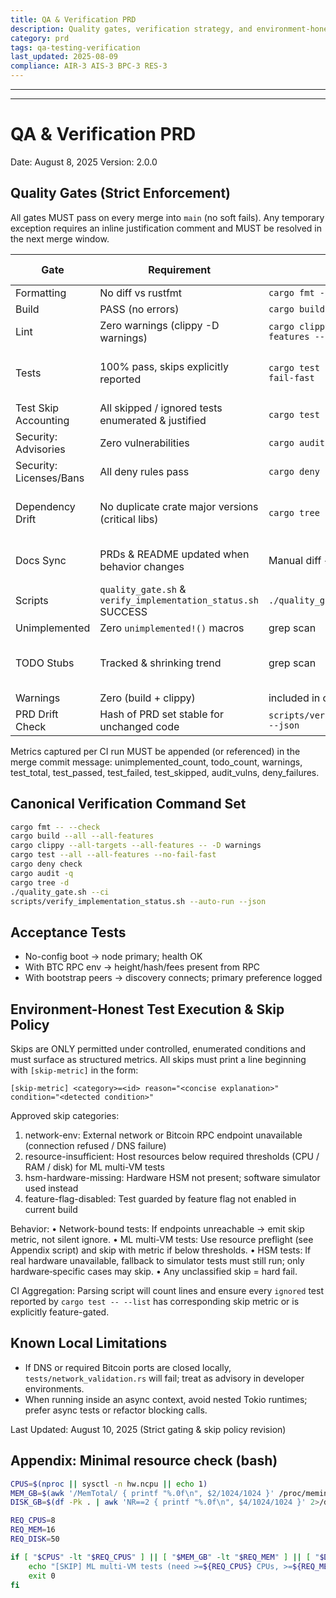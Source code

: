 ```yaml
---
title: QA & Verification PRD
description: Quality gates, verification strategy, and environment-honest testing
category: prd
tags: qa-testing-verification
last_updated: 2025-08-09
compliance: AIR-3 AIS-3 BPC-3 RES-3
---
```

---
---

# QA & Verification PRD

Date: August 8, 2025
Version: 2.0.0

## Quality Gates (Strict Enforcement)

All gates MUST pass on every merge into `main` (no soft fails). Any temporary exception requires an inline justification comment and MUST be resolved in the next merge window.

| Gate | Requirement | Command | Failure Policy |
|------|-------------|---------|----------------|
| Formatting | No diff vs rustfmt | `cargo fmt -- --check` | Hard fail |
| Build | PASS (no errors) | `cargo build --all --all-features` | Hard fail |
| Lint | Zero warnings (clippy -D warnings) | `cargo clippy --all-targets --all-features -- -D warnings` | Hard fail |
| Tests | 100% pass, skips explicitly reported | `cargo test --all --all-features --no-fail-fast` | Hard fail (except approved skips) |
| Test Skip Accounting | All skipped / ignored tests enumerated & justified | `cargo test -- --list` + parse | Hard fail if unaccounted |
| Security: Advisories | Zero vulnerabilities | `cargo audit -q` | Hard fail |
| Security: Licenses/Bans | All deny rules pass | `cargo deny check` | Hard fail |
| Dependency Drift | No duplicate crate major versions (critical libs) | `cargo tree -d` | Hard fail if duplicates in security surface |
| Docs Sync | PRDs & README updated when behavior changes | Manual diff + `git diff --name-only` | Hard fail if drift detected |
| Scripts | `quality_gate.sh` & `verify_implementation_status.sh` SUCCESS | `./quality_gate.sh --ci` | Hard fail |
| Unimplemented | Zero `unimplemented!()` macros | grep scan | Hard fail |
| TODO Stubs | Tracked & shrinking trend | grep scan | Warn (fail when <=5 remain target) |
| Warnings | Zero (build + clippy) | included in clippy gate | Hard fail |
| PRD Drift Check | Hash of PRD set stable for unchanged code | `scripts/verify_implementation_status.sh --json` | Hard fail if mismatch |

Metrics captured per CI run MUST be appended (or referenced) in the merge commit message: unimplemented_count, todo_count, warnings, test_total, test_passed, test_failed, test_skipped, audit_vulns, deny_failures.

## Canonical Verification Command Set

```bash
cargo fmt -- --check
cargo build --all --all-features
cargo clippy --all-targets --all-features -- -D warnings
cargo test --all --all-features --no-fail-fast
cargo deny check
cargo audit -q
cargo tree -d
./quality_gate.sh --ci
scripts/verify_implementation_status.sh --auto-run --json
```

## Acceptance Tests

- No-config boot → node primary; health OK
- With BTC RPC env → height/hash/fees present from RPC
- With bootstrap peers → discovery connects; primary preference logged

## Environment-Honest Test Execution & Skip Policy

Skips are ONLY permitted under controlled, enumerated conditions and must surface as structured metrics. All skips must print a line beginning with `[skip-metric]` in the form:

`[skip-metric] <category>=<id> reason="<concise explanation>" condition="<detected condition>"`

Approved skip categories:

1. network-env: External network or Bitcoin RPC endpoint unavailable (connection refused / DNS failure)
2. resource-insufficient: Host resources below required thresholds (CPU / RAM / disk) for ML multi-VM tests
3. hsm-hardware-missing: Hardware HSM not present; software simulator used instead
4. feature-flag-disabled: Test guarded by feature flag not enabled in current build

Behavior:
• Network-bound tests: If endpoints unreachable → emit skip metric, not silent ignore.
• ML multi-VM tests: Use resource preflight (see Appendix script) and skip with metric if below thresholds.
• HSM tests: If real hardware unavailable, fallback to simulator tests must still run; only hardware‑specific cases may skip.
• Any unclassified skip = hard fail.

CI Aggregation:
Parsing script will count lines and ensure every `ignored` test reported by `cargo test -- --list` has corresponding skip metric or is explicitly feature-gated.

## Known Local Limitations

- If DNS or required Bitcoin ports are closed locally, `tests/network_validation.rs` will fail; treat as advisory in developer environments.
- When running inside an async context, avoid nested Tokio runtimes; prefer async tests or refactor blocking calls.

Last Updated: August 10, 2025 (Strict gating & skip policy revision)

## Appendix: Minimal resource check (bash)

```bash
CPUS=$(nproc || sysctl -n hw.ncpu || echo 1)
MEM_GB=$(awk '/MemTotal/ { printf "%.0f\n", $2/1024/1024 }' /proc/meminfo 2>/dev/null || echo 1)
DISK_GB=$(df -Pk . | awk 'NR==2 { printf "%.0f\n", $4/1024/1024 }' 2>/dev/null || echo 1)

REQ_CPUS=8
REQ_MEM=16
REQ_DISK=50

if [ "$CPUS" -lt "$REQ_CPUS" ] || [ "$MEM_GB" -lt "$REQ_MEM" ] || [ "$DISK_GB" -lt "$REQ_DISK" ]; then
	echo "[SKIP] ML multi-VM tests (need >=${REQ_CPUS} CPUs, >=${REQ_MEM}GB RAM, >=${REQ_DISK}GB free disk). Found: ${CPUS} CPU, ${MEM_GB}GB RAM, ${DISK_GB}GB disk."
	exit 0
fi
```
